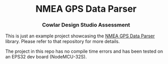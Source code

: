 <h1 align="center">
    NMEA GPS Data Parser
</h1>

<h3 align="center">
    Cowlar Design Studio Assessment
</h3>

This is just an example project showcasing the [NMEA GPS Data Parser](https://github.com/hizbi-github/NMEA_GPS_Data_Parser) library.
Please refer to that repository for more details. 

The project in this repo has no compile time errors and has been tested on an EPS32 dev board (NodeMCU-32S).